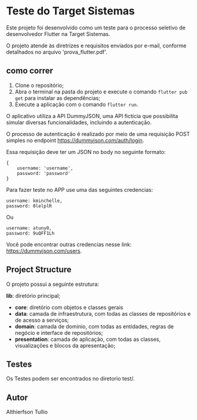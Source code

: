 # Teste do Target Sistemas 

Este projeto foi desenvolvido como um teste para o processo seletivo de desenvolvedor Flutter na Target Sistemas.

O projeto atende às diretrizes e requisitos enviados por e-mail, conforme detalhados no arquivo 'prova_flutter.pdf'.

## como correr
1. Clone o repositório;
2. Abra o terminal na pasta do projeto e execute o comando ```flutter pub get``` para instalar as dependências;
3. Execute a aplicação com o comando ```flutter run```.

O aplicativo utiliza a API DummyJSON, uma API fictícia que possibilita simular diversas funcionalidades, incluindo a autenticação.

O processo de autenticação é realizado por meio de uma requisição POST simples no endpoint https://dummyjson.com/auth/login.

Essa requisição deve ter um JSON no body no seguinte formato:

    {
        username: 'username',
        password: 'password'
    }

  Para fazer teste no APP use uma das seguintes credencias:

    username: kminchelle,
    password: 0lelplR

Ou

    username: atuny0,
    password: 9uQFF1Lh

Você pode encontrar outras credencias nesse link: https://dummyjson.com/users.

## Project Structure
O projeto possui a seguinte estrutura:

**lib**: diretório principal;
   - **core**: diretório com objetos e classes gerais
   - **data**: camada de infraestrutura, com todas as classes de repositórios e de acesso a serviços;
   - **domain**: camada de domínio, com todas as entidades, regras de negócio e interface de repositórios;
   - **presentation**: camada de aplicação, com todas as classes, visualizações e blocos da apresentação;

## Testes
Os Testes podem ser encontrados no diretorio test/.

## Autor
Althierfson Tullio
